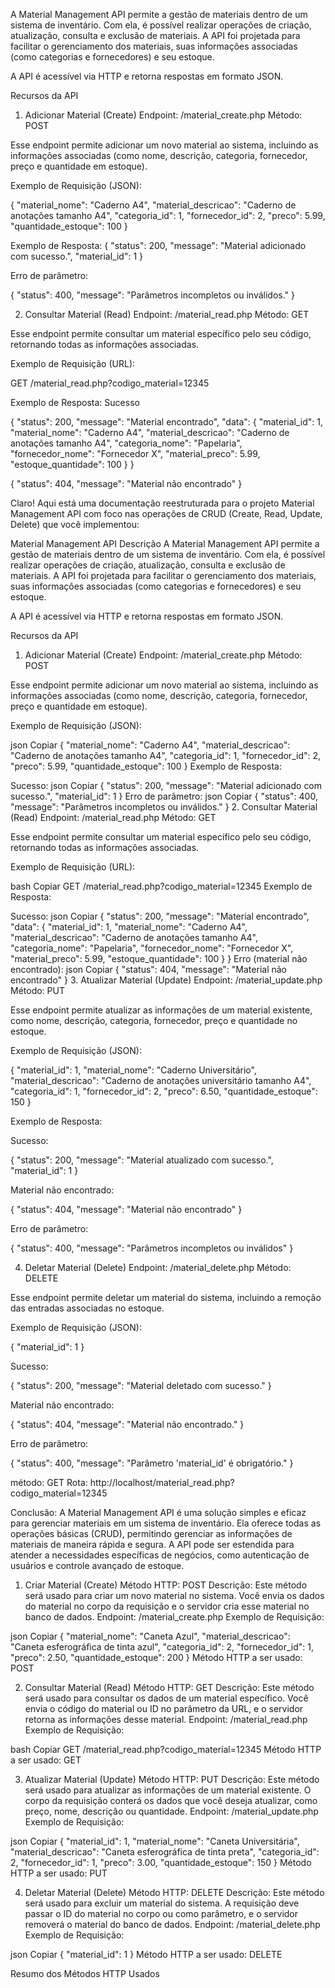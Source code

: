 A Material Management API permite a gestão de materiais dentro de um sistema de inventário. Com ela, é possível realizar operações de criação, atualização, consulta e exclusão de materiais. A API foi projetada para facilitar o gerenciamento dos materiais, suas informações associadas (como categorias e fornecedores) e seu estoque.

A API é acessível via HTTP e retorna respostas em formato JSON.

Recursos da API
1. Adicionar Material (Create)
Endpoint: /material_create.php
Método: POST

Esse endpoint permite adicionar um novo material ao sistema, incluindo as informações associadas (como nome, descrição, categoria, fornecedor, preço e quantidade em estoque).

Exemplo de Requisição (JSON):

{
  "material_nome": "Caderno A4",
  "material_descricao": "Caderno de anotações tamanho A4",
  "categoria_id": 1,
  "fornecedor_id": 2,
  "preco": 5.99,
  "quantidade_estoque": 100
}


Exemplo de Resposta:
{
  "status": 200,
  "message": "Material adicionado com sucesso.",
  "material_id": 1
}


Erro de parâmetro:

{
  "status": 400,
  "message": "Parâmetros incompletos ou inválidos."
}


2. Consultar Material (Read)
Endpoint: /material_read.php
Método: GET

Esse endpoint permite consultar um material específico pelo seu código, retornando todas as informações associadas.

Exemplo de Requisição (URL):

GET /material_read.php?codigo_material=12345

Exemplo de Resposta:
Sucesso

{
  "status": 200,
  "message": "Material encontrado",
  "data": {
    "material_id": 1,
    "material_nome": "Caderno A4",
    "material_descricao": "Caderno de anotações tamanho A4",
    "categoria_nome": "Papelaria",
    "fornecedor_nome": "Fornecedor X",
    "material_preco": 5.99,
    "estoque_quantidade": 100
  }
}


{
  "status": 404,
  "message": "Material não encontrado"
}



Claro! Aqui está uma documentação reestruturada para o projeto Material Management API com foco nas operações de CRUD (Create, Read, Update, Delete) que você implementou:

Material Management API
Descrição
A Material Management API permite a gestão de materiais dentro de um sistema de inventário. Com ela, é possível realizar operações de criação, atualização, consulta e exclusão de materiais. A API foi projetada para facilitar o gerenciamento dos materiais, suas informações associadas (como categorias e fornecedores) e seu estoque.

A API é acessível via HTTP e retorna respostas em formato JSON.

Recursos da API
1. Adicionar Material (Create)
Endpoint: /material_create.php
Método: POST

Esse endpoint permite adicionar um novo material ao sistema, incluindo as informações associadas (como nome, descrição, categoria, fornecedor, preço e quantidade em estoque).

Exemplo de Requisição (JSON):

json
Copiar
{
  "material_nome": "Caderno A4",
  "material_descricao": "Caderno de anotações tamanho A4",
  "categoria_id": 1,
  "fornecedor_id": 2,
  "preco": 5.99,
  "quantidade_estoque": 100
}
Exemplo de Resposta:

Sucesso:
json
Copiar
{
  "status": 200,
  "message": "Material adicionado com sucesso.",
  "material_id": 1
}
Erro de parâmetro:
json
Copiar
{
  "status": 400,
  "message": "Parâmetros incompletos ou inválidos."
}
2. Consultar Material (Read)
Endpoint: /material_read.php
Método: GET

Esse endpoint permite consultar um material específico pelo seu código, retornando todas as informações associadas.

Exemplo de Requisição (URL):

bash
Copiar
GET /material_read.php?codigo_material=12345
Exemplo de Resposta:

Sucesso:
json
Copiar
{
  "status": 200,
  "message": "Material encontrado",
  "data": {
    "material_id": 1,
    "material_nome": "Caderno A4",
    "material_descricao": "Caderno de anotações tamanho A4",
    "categoria_nome": "Papelaria",
    "fornecedor_nome": "Fornecedor X",
    "material_preco": 5.99,
    "estoque_quantidade": 100
  }
}
Erro (material não encontrado):
json
Copiar
{
  "status": 404,
  "message": "Material não encontrado"
}
3. Atualizar Material (Update)
Endpoint: /material_update.php
Método: PUT

Esse endpoint permite atualizar as informações de um material existente, como nome, descrição, categoria, fornecedor, preço e quantidade no estoque.

Exemplo de Requisição (JSON):

{
  "material_id": 1,
  "material_nome": "Caderno Universitário",
  "material_descricao": "Caderno de anotações universitário tamanho A4",
  "categoria_id": 1,
  "fornecedor_id": 2,
  "preco": 6.50,
  "quantidade_estoque": 150
}

Exemplo de Resposta:

Sucesso:

{
  "status": 200,
  "message": "Material atualizado com sucesso.",
  "material_id": 1
}

Material não encontrado:

{
  "status": 404,
  "message": "Material não encontrado"
}

Erro de parâmetro:

{
  "status": 400,
  "message": "Parâmetros incompletos ou inválidos"
}


4. Deletar Material (Delete)
Endpoint: /material_delete.php
Método: DELETE

Esse endpoint permite deletar um material do sistema, incluindo a remoção das entradas associadas no estoque.

Exemplo de Requisição (JSON):

{
  "material_id": 1
}


Sucesso:

{
  "status": 200,
  "message": "Material deletado com sucesso."
}

Material não encontrado:

{
  "status": 404,
  "message": "Material não encontrado."
}

Erro de parâmetro:

{
  "status": 400,
  "message": "Parâmetro 'material_id' é obrigatório."
}

método: GET
Rota: http://localhost/material_read.php?codigo_material=12345

Conclusão:
A Material Management API é uma solução simples e eficaz para gerenciar materiais em um sistema de inventário. Ela oferece todas as operações básicas (CRUD), permitindo gerenciar as informações de materiais de maneira rápida e segura. A API pode ser estendida para atender a necessidades específicas de negócios, como autenticação de usuários e controle avançado de estoque.

1. Criar Material (Create)
Método HTTP: POST
Descrição: Este método será usado para criar um novo material no sistema. Você envia os dados do material no corpo da requisição e o servidor cria esse material no banco de dados.
Endpoint: /material_create.php
Exemplo de Requisição:

json
Copiar
{
  "material_nome": "Caneta Azul",
  "material_descricao": "Caneta esferográfica de tinta azul",
  "categoria_id": 2,
  "fornecedor_id": 1,
  "preco": 2.50,
  "quantidade_estoque": 200
}
Método HTTP a ser usado: POST

2. Consultar Material (Read)
Método HTTP: GET
Descrição: Este método será usado para consultar os dados de um material específico. Você envia o código do material ou ID no parâmetro da URL, e o servidor retorna as informações desse material.
Endpoint: /material_read.php
Exemplo de Requisição:

bash
Copiar
GET /material_read.php?codigo_material=12345
Método HTTP a ser usado: GET

3. Atualizar Material (Update)
Método HTTP: PUT
Descrição: Este método será usado para atualizar as informações de um material existente. O corpo da requisição conterá os dados que você deseja atualizar, como preço, nome, descrição ou quantidade.
Endpoint: /material_update.php
Exemplo de Requisição:

json
Copiar
{
  "material_id": 1,
  "material_nome": "Caneta Universitária",
  "material_descricao": "Caneta esferográfica de tinta preta",
  "categoria_id": 2,
  "fornecedor_id": 1,
  "preco": 3.00,
  "quantidade_estoque": 150
}
Método HTTP a ser usado: PUT

4. Deletar Material (Delete)
Método HTTP: DELETE
Descrição: Este método será usado para excluir um material do sistema. A requisição deve passar o ID do material no corpo ou como parâmetro, e o servidor removerá o material do banco de dados.
Endpoint: /material_delete.php
Exemplo de Requisição:

json
Copiar
{
  "material_id": 1
}
Método HTTP a ser usado: DELETE

Resumo dos Métodos HTTP Usados 
